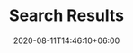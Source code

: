 ---
title: "Search Results"
date: 2020-08-11T14:46:10+06:00
description: "This is the search page"
url: /search/
image: "images/search.png"
---